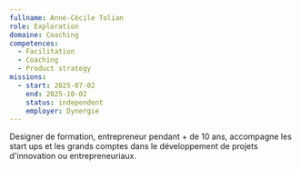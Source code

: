 ```yaml
---
fullname: Anne-Cécile Tolian
role: Exploration
domaine: Coaching
competences:
  - Facilitation
  - Coaching
  - Product strategy
missions:
  - start: 2025-07-02
    end: 2025-10-02
    status: independent
    employer: Dynergie
---
```

Designer de formation, entrepreneur pendant + de 10 ans, accompagne les start ups et les grands comptes dans le développement de projets d'innovation ou entrepreneuriaux.